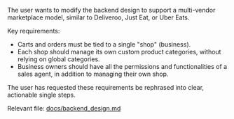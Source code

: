 The user wants to modify the backend design to support a multi-vendor marketplace model, similar to Deliveroo, Just Eat, or Uber Eats.

Key requirements:

- Carts and orders must be tied to a single "shop" (business).
- Each shop should manage its own custom product categories, without relying on global categories.
- Business owners should have all the permissions and functionalities of a sales agent, in addition to managing their own shop.

The user has requested these requirements be rephrased into clear, actionable single steps.

Relevant file: [docs/backend_design.md](docs/backend_design.md)
